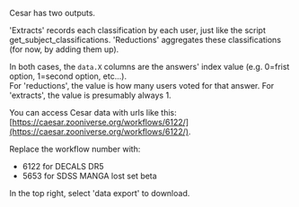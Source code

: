 

Cesar has two outputs.

'Extracts' records each classification by each user, just like the script get_subject_classifications.
'Reductions' aggregates these classifications (for now, by adding them up).

In both cases, the `data.X` columns are the answers' index value (e.g. 0=frist option, 1=second option, etc...).  
For 'reductions', the value is how many users voted for that answer.
For 'extracts', the value is presumably always 1.

You can access Cesar data with urls like this:
 [https://caesar.zooniverse.org/workflows/6122/](https://caesar.zooniverse.org/workflows/6122/). 

Replace the workflow number with:
* 6122 for DECALS DR5
* 5653 for SDSS MANGA lost set beta

In the top right, select 'data export' to download.

